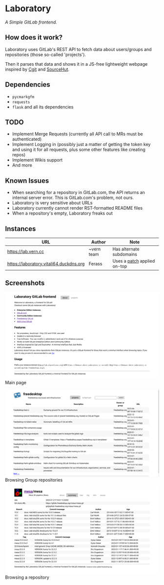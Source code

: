 # Laboratory

*A Simple GitLab frontend.*

## How does it work?

Laboratory uses GitLab's REST API to fetch data about users/groups and 
repositories (those so-called 'projects').

Then it parses that data and shows it in a JS-free lightweight webpage 
inspired by [Cgit](https://git.zx2c4.org/) and [SourceHut](https://sr.ht/).

## Dependencies

* `pycmarkgfm`
* `requests`
* `flask` and all its dependencies

## TODO

* Implement Merge Requests (currently all API call to MRs must be 
  authenticated)
* Implement Logging in (possibly just a matter of getting the token key and 
  using it for all requests, plus some other features like creating repos)
* Implement Wikis support
* And more

## Known Issues

* When searching for a repository in GitLab.com, the API returns an internal 
  server error. This is GitLab.com's problem, not ours.
* Laboratory is very sensitive about URLs
* Laboratory currently cannot render RST-formatted README files
* When a repository's empty, Laboratory freaks out

## Instances

| URL | Author | Note |
|-----|--------|------|
| https://lab.vern.cc | ~vern team | Has alternate subdomains |
| https://laboratory.vitali64.duckdns.org | Ferass | Uses a [patch](https://git.vitali64.duckdns.org/misc/laboratory.vitali64.duckdns.org.git) applied on-top |

## Screenshots

<img src="screenshots/main.png">Main page</img>

<img src="screenshots/group.png">Browsing Group repositories</img>

<img src="screenshots/repo.png">Browsing a repository</img>

